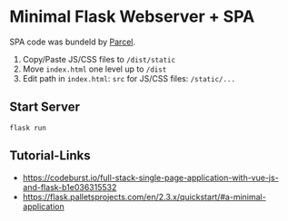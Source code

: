 # Minimal Flask Webserver + SPA

SPA code was bundeld by [Parcel](https://en.parceljs.org/getting_started.html).

1. Copy/Paste JS/CSS files to `/dist/static`
2. Move `index.html` one level up to `/dist`
3. Edit path in `index.html`: `src` for JS/CSS files: `/static/...`

## Start Server

`flask run`

## Tutorial-Links

- https://codeburst.io/full-stack-single-page-application-with-vue-js-and-flask-b1e036315532
- https://flask.palletsprojects.com/en/2.3.x/quickstart/#a-minimal-application
